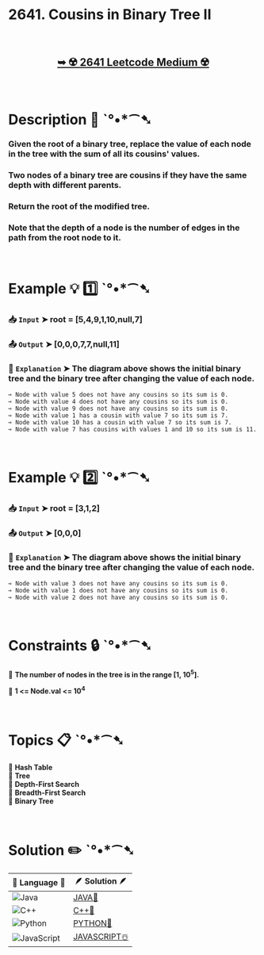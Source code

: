# 2641. Cousins in Binary Tree II

</br>

<h2 align="center"> 

<a href="https://leetcode.com/problems/cousins-in-binary-tree-ii/description/?envType=daily-question&envId=2024-10-23"><strong>➥ ☢️ 2641 Leetcode Medium ☢️ </strong></a>
</h2>

</br>

# Description 📜 ˋ°•*⁀➷

### Given the root of a binary tree, replace the value of each node in the tree with the sum of all its cousins' values.

### Two nodes of a binary tree are cousins if they have the same depth with different parents.

### Return the root of the modified tree.

### Note that the depth of a node is the number of edges in the path from the root node to it.

</br>

# Example 💡 1️⃣ ˋ°•*⁀➷

  ### 📥 `Input`  ➤ root = [5,4,9,1,10,null,7]

  ### 📤 `Output`  ➤ [0,0,0,7,7,null,11]

  ### 🔦 `Explanation`  ➤ The diagram above shows the initial binary tree and the binary tree after changing the value of each node.

    ➺ Node with value 5 does not have any cousins so its sum is 0.
    ➺ Node with value 4 does not have any cousins so its sum is 0.
    ➺ Node with value 9 does not have any cousins so its sum is 0.
    ➺ Node with value 1 has a cousin with value 7 so its sum is 7.
    ➺ Node with value 10 has a cousin with value 7 so its sum is 7.
    ➺ Node with value 7 has cousins with values 1 and 10 so its sum is 11.

</br>

# Example 💡 2️⃣ ˋ°•*⁀➷

  ### 📥 `Input` ➤ root = [3,1,2]

  ### 📤 `Output`  ➤ [0,0,0]

  ### 🔦 `Explanation` ➤ The diagram above shows the initial binary tree and the binary tree after changing the value of each node.

    ➺ Node with value 3 does not have any cousins so its sum is 0.
    ➺ Node with value 1 does not have any cousins so its sum is 0.
    ➺ Node with value 2 does not have any cousins so its sum is 0.

</br>

# Constraints 🔒 ˋ°•*⁀➷

🔹 **The number of nodes in the tree is in the range [1, 10<sup>5</sup>].** </br>

🔹 **1 <= Node.val <= 10<sup>4</sup>** </br>

</br>

# Topics 📋 ˋ°•*⁀➷

🔸 **Hash Table**  </br>
🔸 **Tree**  </br>
🔸 **Depth-First Search**  </br>
🔸 **Breadth-First Search**  </br>
🔸 **Binary Tree**  </br>

</br>

# Solution ✏️ ˋ°•*⁀➷

| 📒 Language 📒  | 🪶 Solution 🪶 |
| ------------- | ------------- |
|  ![Java](https://img.shields.io/badge/java-%23ED8B00.svg?style=for-the-badge&logo=openjdk&logoColor=white)  | [JAVA🍁]() |
|  ![C++](https://img.shields.io/badge/c++-%2300599C.svg?style=for-the-badge&logo=c%2B%2B&logoColor=white)  | [C++🎲]()  |
|  ![Python](https://img.shields.io/badge/python-3670A0?style=for-the-badge&logo=python&logoColor=ffdd54)    | [PYTHON🍰]() |
| ![JavaScript](https://img.shields.io/badge/javascript-%23323330.svg?style=for-the-badge&logo=javascript&logoColor=%23F7DF1E)   | [JAVASCRIPT☃️]() |
